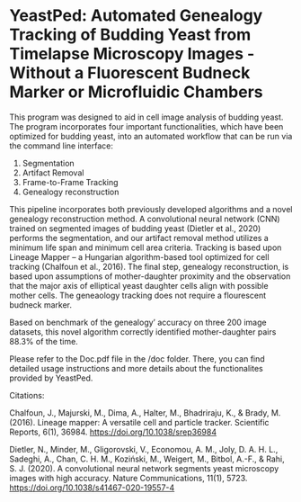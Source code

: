 # YeastPed: Automated Genealogy Tracking of Budding Yeast from Timelapse Microscopy Images - Without a Fluorescent Budneck Marker or Microfluidic Chambers

This program was designed to aid in cell image analysis of budding yeast. The program incorporates four important functionalities,
which have been optimized for budding yeast, into an automated workflow that can be run via the command line interface:
1)	Segmentation
2)	Artifact Removal
3)	Frame-to-Frame Tracking
4)	Genealogy reconstruction

This pipeline incorporates both previously developed algorithms and a novel genealogy reconstruction method.
A convolutional neural network (CNN) trained on segmented images of budding yeast  (Dietler et al., 2020) performs the segmentation, 
and our artifact removal method utilizes a minimum life span and minimum cell area criteria. Tracking is based upon Lineage Mapper –
a Hungarian algorithm-based tool optimized for cell tracking (Chalfoun et al., 2016). The final step, genealogy reconstruction,
is based upon assumptions of mother-daughter proximity and the observation that the major axis of elliptical yeast daughter cells align
with possible mother cells. The geneaology tracking does not require a flourescent budneck marker.

Based on benchmark of the genealogy’ accuracy on three 200 image datasets, this novel algorithm correctly identified mother-daughter pairs
88.3% of the time.

Please refer to the Doc.pdf file in the /doc folder. There, you can find detailed usage instructions and more details about the functionalites provided by YeastPed.

Citations:

Chalfoun, J., Majurski, M., Dima, A., Halter, M., Bhadriraju, K., & Brady, M. (2016). Lineage mapper:
  A versatile cell and particle tracker. Scientific Reports, 6(1), 36984. https://doi.org/10.1038/srep36984

Dietler, N., Minder, M., Gligorovski, V., Economou, A. M., Joly, D. A. H. L., Sadeghi, A., Chan, C. H. M., Koziński,
  M., Weigert, M., Bitbol, A.-F., & Rahi, S. J. (2020). A convolutional neural network segments yeast microscopy images
  with high accuracy. Nature Communications, 11(1), 5723. https://doi.org/10.1038/s41467-020-19557-4
